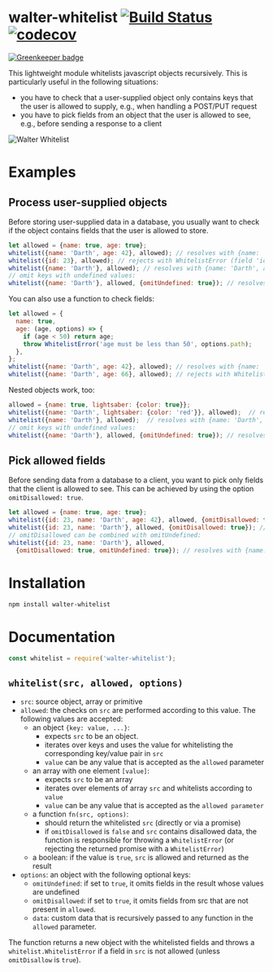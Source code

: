 # walter-whitelist [![Build Status](https://travis-ci.org/paperhive/walter-whitelist.svg?branch=master)](https://travis-ci.org/paperhive/walter-whitelist) [![codecov](https://codecov.io/gh/paperhive/walter-whitelist/branch/master/graph/badge.svg)](https://codecov.io/gh/paperhive/walter-whitelist)

[![Greenkeeper badge](https://badges.greenkeeper.io/paperhive/walter-whitelist.svg)](https://greenkeeper.io/)

This lightweight module whitelists javascript objects recursively. This is particularly useful in the following situations:

 * you have to check that a user-supplied object only contains keys that the user is allowed to supply, e.g., when handling a POST/PUT request
 * you have to pick fields from an object that the user is allowed to see, e.g., before sending a response to a client

![Walter Whitelist](https://paperhive.github.io/walter-whitelist/logo.svg)

# Examples

## Process user-supplied objects
Before storing user-supplied data in a database, you usually want to check if the object contains fields that the user is allowed to store.

```javascript
let allowed = {name: true, age: true};
whitelist({name: 'Darth', age: 42}, allowed); // resolves with {name: 'Darth', age: 42}
whitelist({id: 23}, allowed); // rejects with WhitelistError (field 'id' is not allowed)
whitelist({name: 'Darth'}, allowed); // resolves with {name: 'Darth', age: undefined}
// omit keys with undefined values:
whitelist({name: 'Darth'}, allowed, {omitUndefined: true}); // resolves with {name: 'Darth'}
```

You can also use a function to check fields:
```javascript
let allowed = {
  name: true,
  age: (age, options) => {
    if (age < 50) return age;
    throw WhitelistError('age must be less than 50', options.path);
  },
};
whitelist({name: 'Darth', age: 42}, allowed); // resolves with {name: 'Darth', age: 42}
whitelist({name: 'Darth', age: 66}, allowed); // rejects with WhitelistError ('age must be less than 50')
```

Nested objects work, too:
```javascript
allowed = {name: true, lightsaber: {color: true}};
whitelist({name: 'Darth', lightsaber: {color: 'red'}}, allowed);  // resolves with {name: 'Darth', lightsaber: {color: 'red'}}
whitelist({name: 'Darth'}, allowed);  // resolves with {name: 'Darth', lightsaber: {color: undefined}}
// omit keys with undefined values:
whitelist({name: 'Darth'}, allowed, {omitUndefined: true}); // resolves with {name: 'Darth', lightsaber: {}}
```

## Pick allowed fields
Before sending data from a database to a client, you want to pick only fields that the client is allowed to see. This can be achieved by using the option `omitDisallowed: true`.

```javascript
let allowed = {name: true, age: true};
whitelist({id: 23, name: 'Darth', age: 42}, allowed, {omitDisallowed: true}); // resolves with {name: 'Darth', age: 42}
whitelist({id: 23, name: 'Darth'}, allowed, {omitDisallowed: true}); // resolves with {name: 'Darth', age: undefined}
// omitDisallowed can be combined with omitUndefined:
whitelist({id: 23, name: 'Darth'}, allowed,
  {omitDisallowed: true, omitUndefined: true}); // resolves with {name: 'Darth'}
```

# Installation
```
npm install walter-whitelist
```

# Documentation
```javascript
const whitelist = require('walter-whitelist');
```

## `whitelist(src, allowed, options)`
 * `src`: source object, array or primitive
 * `allowed`: the checks on `src` are performed according to this value. The following values are accepted:
    * an object `{key: value, ...}`:
       * expects `src` to be an object.
       * iterates over keys and uses the value for whitelisting the corresponding key/value pair in `src`
       * `value` can be any value that is accepted as the `allowed` parameter
    * an array with one element `[value]`:
       * expects `src` to be an array
       * iterates over elements of array `src` and whitelists according to `value`
       * `value` can be any value that is accepted as the `allowed parameter`
    * a function `fn(src, options)`:
       * should return the whitelisted `src` (directly or via a promise)
       * if `omitDisallowed` is `false` and `src` contains disallowed data, the function is responsible for throwing a `WhitelistError` (or rejecting the returned promise with a `WhitelistError`)
    * a boolean: if the value is `true`, `src` is allowed and returned as the result
 * `options`: an object with the following optional keys:
    * `omitUndefined`: if set to `true`, it omits fields in the result whose values are undefined
    * `omitDisallowed`: if set to `true`, it omits fields from src that are not present in `allowed`.
    * `data`: custom data that is recursively passed to any function in the `allowed` parameter.

The function returns a new object with the whitelisted fields and throws a `whitelist.WhitelistError` if a field in `src` is not allowed (unless `omitDisallow` is `true`).

